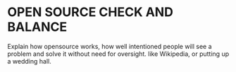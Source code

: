 
# OPEN SOURCE CHECK AND BALANCE

Explain how opensource works, how well intentioned people will see a problem and solve it without need for oversight. like Wikipedia, or putting up a wedding hall.
